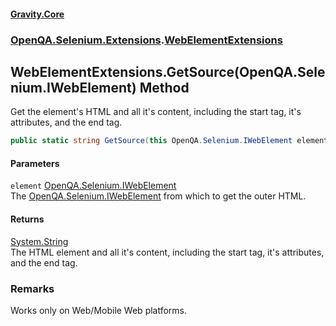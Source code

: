 #### [Gravity.Core](./index.md 'index')
### [OpenQA.Selenium.Extensions](./OpenQA-Selenium-Extensions.md 'OpenQA.Selenium.Extensions').[WebElementExtensions](./OpenQA-Selenium-Extensions-WebElementExtensions.md 'OpenQA.Selenium.Extensions.WebElementExtensions')
## WebElementExtensions.GetSource(OpenQA.Selenium.IWebElement) Method
Get the element's HTML and all it's content, including the start tag, it's attributes, and the end tag.  
```csharp
public static string GetSource(this OpenQA.Selenium.IWebElement element);
```
#### Parameters
<a name='OpenQA-Selenium-Extensions-WebElementExtensions-GetSource(OpenQA-Selenium-IWebElement)-element'></a>
`element` [OpenQA.Selenium.IWebElement](https://docs.microsoft.com/en-us/dotnet/api/OpenQA.Selenium.IWebElement 'OpenQA.Selenium.IWebElement')  
The [OpenQA.Selenium.IWebElement](https://docs.microsoft.com/en-us/dotnet/api/OpenQA.Selenium.IWebElement 'OpenQA.Selenium.IWebElement') from which to get the outer HTML.  
  
#### Returns
[System.String](https://docs.microsoft.com/en-us/dotnet/api/System.String 'System.String')  
The HTML element and all it's content, including the start tag, it's attributes, and the end tag.  
### Remarks
Works only on Web/Mobile Web platforms.  
